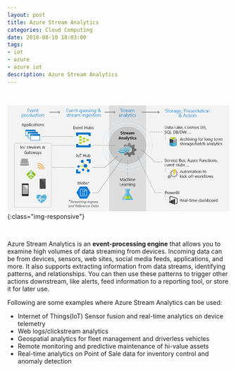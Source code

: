 ```yaml
---
layout: post
title: Azure Stream Analytics 
categories: Cloud Computing
date: 2018-08-10 18:03:00
tags:
- iot
- azure
- azure iot
description: Azure Stream Analytics 
---
```

<br/>

![Azure](/img/AzureIOT/stream_analytics_intro_pipeline.jpg){:class="img-responsive"} 

<br/>

Azure Stream Analytics is an **event-processing engine** that allows you to examine high volumes of data streaming from devices. Incoming data can be from devices, sensors, web sites, social media feeds, applications, and more. It also supports extracting information from data streams, identifying patterns, and relationships. You can then use these patterns to trigger other actions downstream, like alerts, feed information to a reporting tool, or store it for later use.

Following are some examples where Azure Stream Analytics can be used:

* Internet of Things(IoT) Sensor fusion and real-time analytics on device telemetry
* Web logs/clickstream analytics
* Geospatial analytics for fleet management and driverless vehicles
* Remote monitoring and predictive maintenance of hi-value assets
* Real-time analytics on Point of Sale data for inventory control and anomaly detection
